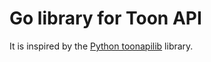 # Go library for Toon API

It is inspired by the [Python toonapilib](https://github.com/costastf/toonapilib) library.
